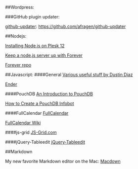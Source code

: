 ##Wordpress:

###GitHub plugin updater:

[github-updater](https://github.com/afragen/github-updater):	https://github.com/afragen/github-updater



##Nodejs:

[Installing Node.js on Plesk 12](https://www.conetix.com.au/blog/installing-nodejs-plesk-12)

[Keep a node.js server up with Forever](http://blog.nodejitsu.com/keep-a-nodejs-server-up-with-forever/)

[Forever repo](https://github.com/foreverjs/forever)

##Javascript:
####General
[Various useful stuff by Dustin Diaz](https://github.com/ded?tab=repositories)  

[Ender](http://enderjs.com)

####PouchDB
[An Introduction to PouchDB](https://blog.engineyard.com/2014/an-introduction-to-pouchdb)

[How to Create a PouchDB Infobot](https://blog.engineyard.com/2014/pouchdb-infobot)

####FullCalendar
[FullCalendar](http://fullcalendar.io)  

[FullCalendar Wiki](https://github.com/fullcalendar/fullcalendar/wiki/)

####js-grid
[JS-Grid.com](http://js-grid.com)

####jQuery-Tableedit
[jQuery-Tableedit](http://markcell.github.io/jquery-tabledit/)

##Markdown

My new favorite Markdown editor on the Mac:
[Macdown](https://github.com/uranusjr/macdown)